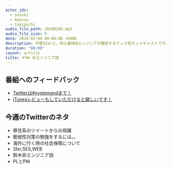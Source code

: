 ```yaml
---
actor_ids:
  - suzuki
  - myazzy
  - takiguchi
audio_file_path: 20190209.mp3
audio_file_size: 0
date: 2019-02-09 00:00:00 +0900
description: 中堅SIerと、初心者WEBエンジニアが雑談するテック系ポッドキャストです。
duration: "00:00"
layout: article
title: ＃94 非エンジニア説
---
```

## 番組へのフィードバック
* [Twitterは#systemandまで！](https://twitter.com/search?q=%23systemand)
* [iTunesレビューもしていただけると嬉しいです！](https://itunes.apple.com/jp/podcast/systemand-online/id1205168408?mt=2)

## 今週のTwitterのネタ
* 移住系のツイートからの飛躍
* 脆弱性対策の勉強をするには。。
* 海外に行く時の社会保障について
* SIer,SES,WEB
* 鈴木非エンジニア説
* PLとPM
